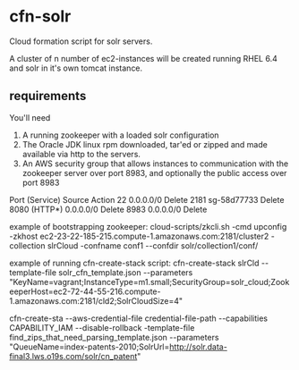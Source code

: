 cfn-solr
========

Cloud formation script for solr servers.

A cluster of n number of ec2-instances will be created running RHEL 6.4
and solr in it's own tomcat instance.

requirements
--------

You'll need

1. A running zookeeper with a loaded solr configuration
2. The Oracle JDK linux rpm downloaded, tar'ed or zipped and made
   available via http to the servers.
3. An AWS security group that allows instances to communication with
   the zookeeper server over port 8983, and optionally the public access over port 8983

Port (Service)	Source	Action
22		0.0.0.0/0	Delete
2181	sg-58d77733	Delete
8080 (HTTP*)	0.0.0.0/0	Delete
8983	0.0.0.0/0	Delete


example of bootstrapping zookeeper:
cloud-scripts/zkcli.sh -cmd upconfig -zkhost ec2-23-22-185-215.compute-1.amazonaws.com:2181/cluster2 -collection slrCloud -confname conf1 --confdir solr/collection1/conf/


example of running cfn-create-stack script:
cfn-create-stack slrCld --template-file solr_cfn_template.json --parameters "KeyName=vagrant;InstanceType=m1.small;SecurityGroup=solr_cloud;ZookeeperHost=ec2-72-44-55-216.compute-1.amazonaws.com:2181/cld2;SolrCloudSize=4"

cfn-create-sta --aws-credential-file credential-file-path --capabilities CAPABILITY_IAM --disable-rollback -template-file find_zips_that_need_parsing_template.json --parameters "QueueName=index-patents-2010;SolrUrl=http://solr.data-final3.lws.o19s.com/solr/cn_patent"